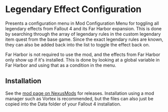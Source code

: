 # Legendary Effect Configuration

Presents a configuration menu in Mod Configuration Menu for toggling all legendary effects from Fallout 4 and its Far Harbor expansion. This is done by searching through the array of legendary rules in the custom legendary item quest from the base game. Since the exact legendary rules are known, they can also be added back into the list to toggle the effect back on.

Far Harbor is not required to use the mod, and the effects from Far Harbor only show up if it's installed. This is done by looking at a global variable in Far Harbor and using that as a condition in the menu.

## Installation

See the [mod page on NexusMods](https://www.nexusmods.com/fallout4/mods/65986/) for releases. Installation using a mod manager such as Vortex is recommended, but the files can also just be copied into the Data folder of your Fallout 4 installation.